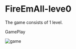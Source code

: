 # FireEmAll-leve0
 The game consists of 1 level.
 
GamePlay

![game](https://user-images.githubusercontent.com/74078533/205472297-eb4ae80a-194e-4787-87fd-1be2a2593f42.gif)
